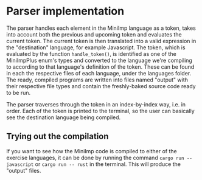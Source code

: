 # Parser implementation

The parser handles each element in the MiniImp language as a token, takes into account both the previous and upcoming token and evaluates the current token. The current token is then translated into a valid expression in the "destination" language, for example Javascript. The token, which is evaluated by the function ```handle_token()```, is identified as one of the MiniImpPlus enum's types and converted to the language we're compiling to according to that language's definition of the token. These can be found in each the respective files of each language, under the languages folder. The ready, compiled programs are written into files named "output" with their respective file types and contain the freshly-baked source code ready to be run.

The parser traverses through the token in an index-by-index way, i.e. in order. Each of the token is printed to the terminal, so the user can basically see the destination language being compiled.

## Trying out the compilation
If you want to see how the MiniImp code is compiled to either of the exercise languages, it can be done by running the command ```cargo run -- javascript``` or ```cargo run -- rust``` in the terminal. This will produce the "output" files.